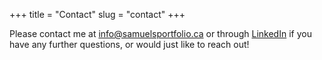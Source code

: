 +++
title = "Contact"
slug = "contact"
+++

Please contact me at info@samuelsportfolio.ca or through [LinkedIn](https://www.linkedin.com/in/sarosales) if you have any further questions, or would just like to reach out!

